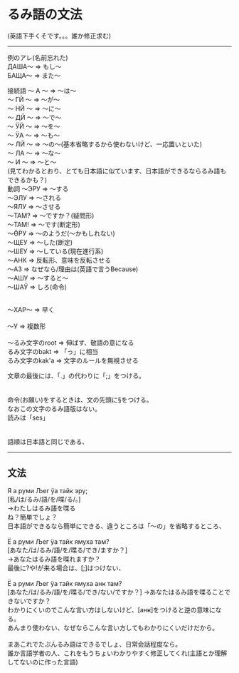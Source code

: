 # るみ語の文法
(英語下手くそです。。。誰か修正求む)
___
例のアレ(名前忘れた)<BR>
ДАША～ => もし～<BR>
БАЩА～ => また～

接続語
～ А ～ => ～は～<BR>
～ ГЙ ～ => ～が～<BR>
～ НЙ ～ => ～に～<BR>
～ ДЙ ～ => ～で～<BR>
～ ӰЙ ～ => ～を～<BR>
～ ӰА ～ => ～も～<BR>
～ ЛЙ ～ => ～の～(基本省略するから使わないけど、一応置いといた)<BR>
～ ЛА ～ => ～な～<BR>
～ И ～ => ～と～<BR>
(見てわかるとおり、とても日本語に似ています、日本語ができるならるみ語もできるかも？)<BR>
動詞
～ЭРУ => ～する<BR>
～ЭЛУ => ～される<BR>
～ЯЛУ => ～させる<BR>
～ТАМ? => ～ですか？(疑問形)<BR>
～ТАМ! => ～です(断定形)<BR>
～ӪРУ => ～のようだ(～かもしれない)<BR>
～ЩЕУ => ～した(断定)<BR>
～ШЕУ => ～している(現在進行系)<BR>
～АНК => 反転形、意味を反転させる<BR>
～АЗ => なぜなら/理由は(英語で言うBecause)<BR>
～АШУ => ～すると～<BR>
～ШАӰ => しろ(命令)<BR>
<BR>

～ХАР～ => 早く<BR>
<BR>
～У => 複数形<BR>
<BR>
～るみ文字のroot => 伸ばす、敬語の意になる<BR>
るみ文字のbakt => 「っ」に相当<BR>
るみ文字のkak'a => 文字のルールを無視させる<BR>

文章の最後には、「.」の代わりに「;」をつける。<BR>
<BR>
<BR>
命令(お願い)をするときは、文の先頭に§をつける。<BR>
なおこの文字のるみ語版はない。<BR>
読みは「ses」<BR>
<BR>
<BR>
語順は日本語と同じである、<BR>
___
## 文法
Я а руми Љег ӱа тайк эру;<BR>
[私/は/るみ/語/を/喋/る/。]<BR>
→わたしはるみ語を喋る<BR>
ね？簡単でしょ？<BR>
日本語ができるなら簡単にできる、違うところは「～の」を省略するところ、<BR>
<BR>
Ё а руми Љег ӱа тайк ямуха там?<BR>
[あなた/は/るみ/語/を/喋る/でき/ますか？]<BR>
→あなたはるみ語を喋れますか？<BR>
最後に?や!が来る場合は、[;]はつけない、<BR>
<BR>
Ё а руми Љег ӱа тайк ямуха анҝ там?<BR>
[あなた/は/るみ/語/を/喋る/でき/ない/ですか？]
→あなたはるみ語を喋ることできないですか？<BR>
わかりにくいのでこんな言い方はしないけど、[анҝ]をつけると逆の意味になる。<BR>
あんまり使わない、なぜならこんな言い方してもわかりにくいだけだから。<BR>
<BR>
まあこれでたぶんるみ語はできるでしょ、日常会話程度なら。<BR>
誰か言語学者の人、これをもうちょいわかりやすく修正してくれ(主語とか理解してないのに作った言語)<BR>
